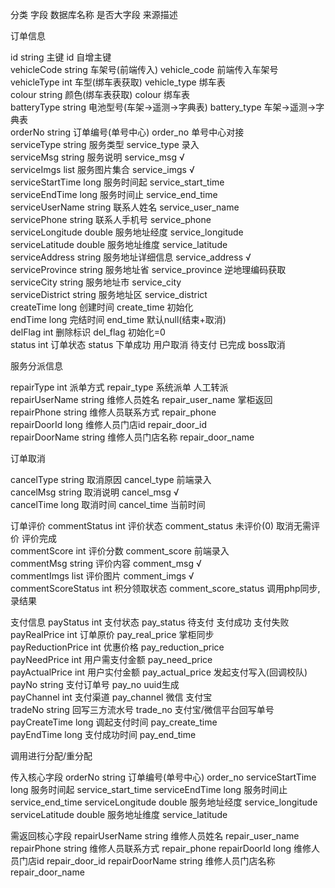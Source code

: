 分类      字段  数据库名称  是否大字段  来源描述          

订单信息  

  id  string  主键  id    自增主键          
  vehicleCode  string  车架号(前端传入)  vehicle_code    前端传入车架号          
  vehicleType  int  车型(绑车表获取)  vehicle_type    绑车表          
  colour  string  颜色(绑车表获取)  colour    绑车表          
  batteryType  string  电池型号(车架->遥测->字典表)  battery_type    车架->遥测->字典表          
  orderNo  string  订单编号(单号中心)  order_no    单号中心对接          
  serviceType  string  服务类型  service_type    录入          
  serviceMsg  string  服务说明  service_msg  √            
  serviceImgs  list<String>  服务图片集合  service_imgs  √            
  serviceStartTime  long  服务时间起  service_start_time              
  serviceEndTime  long  服务时间止  service_end_time              
  serviceUserName  string  联系人姓名  service_user_name              
  servicePhone  string  联系人手机号  service_phone              
  serviceLongitude  double  服务地址经度  service_longitude              
  serviceLatitude  double  服务地址维度  service_latitude              
  serviceAddress  string  服务地址详细信息  service_address  √            
  serviceProvince  string  服务地址省  service_province    逆地理编码获取          
  serviceCity  string  服务地址市  service_city              
  serviceDistrict  string  服务地址区  service_district              
  createTime  long  创建时间  create_time    初始化          
  endTime  long  完结时间  end_time    默认null(结束+取消)          
  delFlag  int  删除标识  del_flag    初始化=0          
  status  int  订单状态  status    下单成功  用户取消  待支付  已完成  boss取消  

服务分派信息  

  repairType  int  派单方式  repair_type    系统派单  人工转派        
  repairUserName  string  维修人员姓名  repair_user_name    掌柜返回          
  repairPhone  string  维修人员联系方式  repair_phone              
  repairDoorId  long  维修人员门店id  repair_door_id              
  repairDoorName  string  维修人员门店名称  repair_door_name              

订单取消  

  cancelType  string  取消原因  cancel_type    前端录入          
  cancelMsg  string  取消说明  cancel_msg  √            
  cancelTime  long  取消时间  cancel_time    当前时间          

订单评价  commentStatus  int  评价状态  comment_status    未评价(0)  取消无需评价  评价完成      
  commentScore  int  评价分数  comment_score    前端录入          
  commentMsg  string  评价内容  comment_msg  √            
  commentImgs  list<String>  评价图片  comment_imgs  √            
  commentScoreStatus  int  积分领取状态  comment_score_status    调用php同步,录结果          

支付信息  payStatus  int  支付状态  pay_status    待支付  支付成功  支付失败      
  payRealPrice  int  订单原价  pay_real_price    掌柜同步          
  payReductionPrice  int  优惠价格  pay_reduction_price              
  payNeedPrice  int  用户需支付金额  pay_need_price              
  payActualPrice  int  用户实付金额  pay_actual_price    发起支付写入(回调校队)          
  payNo  string  支付订单号  pay_no    uuid生成          
  payChannel  int  支付渠道  pay_channel    微信  支付宝        
  tradeNo  string  回写三方流水号  trade_no    支付宝/微信平台回写单号          
  payCreateTime  long  调起支付时间  pay_create_time              
  payEndTime  long  支付成功时间  pay_end_time    



调用进行分配/重分配

传入核心字段
orderNo  string  订单编号(单号中心)  order_no
serviceStartTime  long  服务时间起  service_start_time
serviceEndTime  long  服务时间止  service_end_time
serviceLongitude  double  服务地址经度  service_longitude
serviceLatitude  double  服务地址维度  service_latitude

需返回核心字段
repairUserName  string  维修人员姓名  repair_user_name
repairPhone  string  维修人员联系方式  repair_phone
repairDoorId  long  维修人员门店id  repair_door_id
repairDoorName  string  维修人员门店名称  repair_door_name